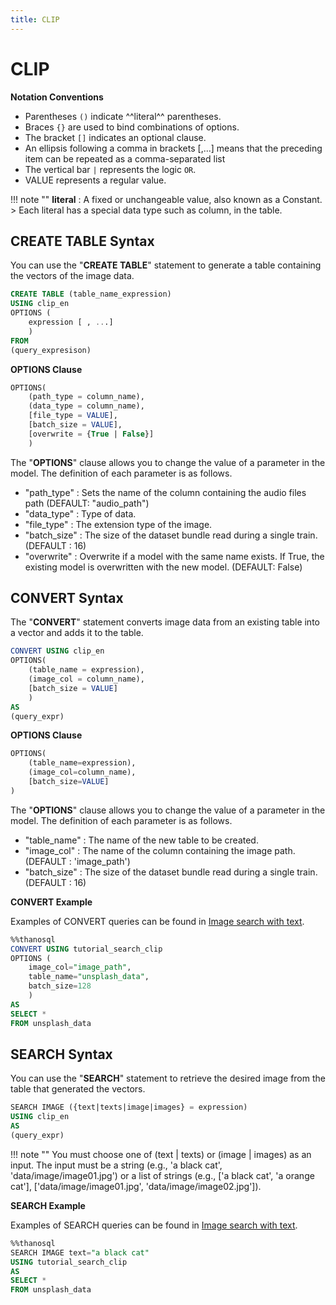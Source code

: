 ```yaml
---
title: CLIP
---
```


# __CLIP__

__Notation Conventions__

- Parentheses `()` indicate ^^literal^^ parentheses.
- Braces `{}` are used to bind combinations of options.
- The bracket `[]` indicates an optional clause.
- An ellipsis following a comma in brackets [,...] means that the preceding item can be repeated as a comma-separated list
- The vertical bar `|` represents the logic `OR`.
- VALUE represents a regular value.

!!! note ""
    __literal__ : A fixed or unchangeable value, also known as a Constant.
    > Each literal has a special data type such as column, in the table.

## __CREATE TABLE Syntax__

You can use the "__CREATE TABLE__" statement to generate a table containing the vectors of the image data.

```sql
CREATE TABLE (table_name_expression)
USING clip_en
OPTIONS (
    expression [ , ...]
    )
FROM
(query_expresison)
```

__OPTIONS Clause__

```sql
OPTIONS(
    (path_type = column_name),
    (data_type = column_name),
    [file_type = VALUE],
    [batch_size = VALUE],
    [overwrite = {True | False}]
    )
```

The "__OPTIONS__" clause allows you to change the value of a parameter in the model. The definition of each parameter is as follows.

- "path_type" : Sets the name of the column containing the audio files path (DEFAULT: "audio_path")
- "data_type" : Type of data.
- "file_type" : The extension type of the image.
- "batch_size" : The size of the dataset bundle read during a single train. (DEFAULT : 16)
- "overwrite" : Overwrite if a model with the same name exists. If True, the existing model is overwritten with the new model. (DEFAULT: False)

## __CONVERT Syntax__

The "__CONVERT__" statement converts image data from an existing table into a vector and adds it to the table.

```sql
CONVERT USING clip_en
OPTIONS(
    (table_name = expression),
    (image_col = column_name),
    [batch_size = VALUE]
    )
AS
(query_expr)
```

__OPTIONS Clause__

```sql
OPTIONS(
    (table_name=expression),
    (image_col=column_name),
    [batch_size=VALUE]
)
```

The "__OPTIONS__" clause allows you to change the value of a parameter in the model. The definition of each parameter is as follows.

- "table_name" : The name of the new table to be created.
- "image_col" : The name of the column containing the image path. (DEFAULT : 'image_path')
- "batch_size" : The size of the dataset bundle read during a single train. (DEFAULT : 16)

__CONVERT Example__

Examples of CONVERT queries can be found in [Image search with text](/en/tutorials/thanosql_search/search_image_by_text/).

```sql
%%thanosql
CONVERT USING tutorial_search_clip
OPTIONS (
    image_col="image_path",
    table_name="unsplash_data",
    batch_size=128
    )
AS
SELECT *
FROM unsplash_data
```

## __SEARCH Syntax__

You can use the "__SEARCH__" statement to retrieve the desired image from the table that generated the vectors.

```sql
SEARCH IMAGE ({text|texts|image|images} = expression)
USING clip_en
AS
(query_expr)
```

!!! note ""
    You must choose one of (text | texts) or (image | images) as an input. The input must be a string (e.g., 'a black cat', 'data/image/image01.jpg') or a list of strings (e.g., ['a black cat', 'a orange cat'], ['data/image/image01.jpg', 'data/image/image02.jpg']).

__SEARCH Example__

Examples of SEARCH queries can be found in [Image search with text](/en/tutorials/thanosql_search/search_image_by_text/).

```sql
%%thanosql
SEARCH IMAGE text="a black cat"
USING tutorial_search_clip
AS
SELECT *
FROM unsplash_data
```
